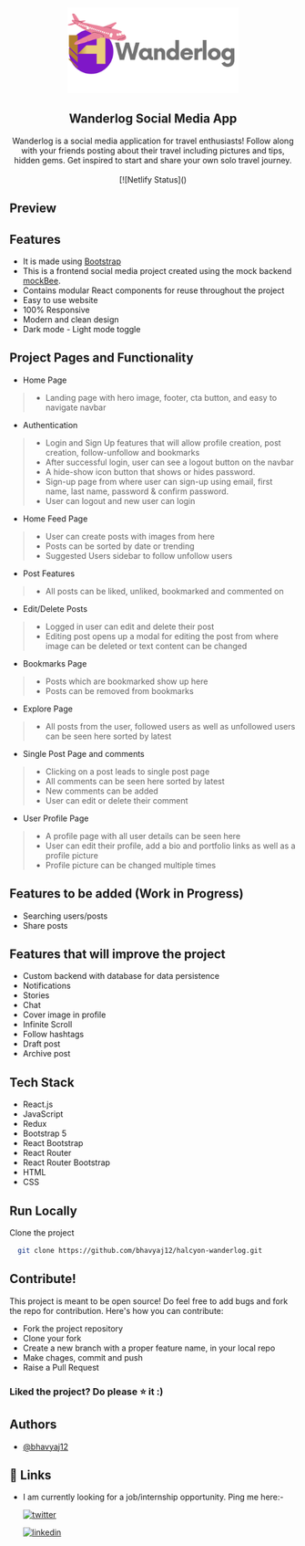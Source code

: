 <div align="center">
   <img src="src/assets/icons-logos/social-logo.svg" width="300" height="auto">
   <h2 align="center">Wanderlog Social Media App</h2>
  </a>
  <p align="center">  
      Wanderlog is a social media application for travel enthusiasts! Follow along with your friends posting about their travel including pictures and tips,          hidden gems. Get inspired to start and share your own solo travel journey.
    <br />
    <br />
[![Netlify Status]()
  </p>
</div>

## Preview

## Features
- It is made using [Bootstrap](https://getbootstrap.com/)
- This is a frontend social media project created using the mock backend [mockBee](https://github.com/neogcamp/mockBee).
- Contains modular React components for reuse throughout the project
- Easy to use website
- 100% Responsive
- Modern and clean design
- Dark mode - Light mode toggle

## Project Pages and Functionality
-  Home Page
> - Landing page with hero image, footer, cta button, and easy to navigate navbar

- Authentication
> - Login and Sign Up features that will allow profile creation, post creation, follow-unfollow and bookmarks
> - After successful login, user can see a logout button on the navbar
> - A hide-show icon button that shows or hides password.
> - Sign-up page from where user can sign-up using email, first name, last name, password & confirm password.
> - User can logout and new user can login

- Home Feed Page
> - User can create posts with images from here
> - Posts can be sorted by date or trending
> - Suggested Users sidebar to follow unfollow users

- Post Features
> - All posts can be liked, unliked, bookmarked and commented on

- Edit/Delete Posts
> - Logged in user can edit and delete their post
> - Editing post opens up a modal for editing the post from where image can be deleted or text content can be changed

- Bookmarks Page
> - Posts which are bookmarked show up here
> - Posts can be removed from bookmarks

- Explore Page
> - All posts from the user, followed users as well as unfollowed users can be seen here sorted by latest

- Single Post Page and comments
> - Clicking on a post leads to single post page 
> - All comments can be seen here sorted by latest
> - New comments can be added
> - User can edit or delete their comment

- User Profile Page
> - A profile page with all user details can be seen here
> - User can edit their profile, add a bio and portfolio links as well as a profile picture
> - Profile picture can be changed multiple times

## Features to be added (Work in Progress)
- Searching users/posts
- Share posts

## Features that will improve the project
- Custom backend with database for data persistence
- Notifications
- Stories
- Chat
- Cover image in profile
- Infinite Scroll
- Follow hashtags
- Draft post
- Archive post

## Tech Stack
- React.js
- JavaScript
- Redux
- Bootstrap 5
- React Bootstrap
- React Router
- React Router Bootstrap
- HTML
- CSS

## Run Locally

Clone the project

```bash
  git clone https://github.com/bhavyaj12/halcyon-wanderlog.git
```

## Contribute!
This project is meant to be open source! Do feel free to add bugs and fork the repo for contribution. Here's how you can contribute:
- Fork the project repository
- Clone your fork
- Create a new branch with a proper feature name, in your local repo
- Make chages, commit and push
- Raise a Pull Request

### Liked the project? Do please ⭐ it :)

## Authors

- [@bhavyaj12](https://github.com/bhavyaj12)


## 🔗 Links
- I am currently looking for a job/internship opportunity. Ping me here:-

    [![twitter](https://img.shields.io/badge/twitter-1DA1F2?style=for-the-badge&logo=twitter&logoColor=white)](https://twitter.com/bhavzlearn) 

    [![linkedin](https://img.shields.io/badge/linkedin-0A66C2?style=for-the-badge&logo=linkedin&logoColor=white)](https://www.linkedin.com/in/bhavya-joshi-438178184)
